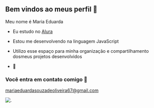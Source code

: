 ## Bem vindos ao meus perfil 👋

Meu nome é Maria Eduarda

- Eu estudo no [Alura](https://cursos.alura.com.br)
- Estou me desenvolvendo na linguagem JavaScript
- Utilizo esse espaço para minha organização e compartilhamento dosmeus projetos desenvolvidos

- 🥰
### Você entra em contato comigo 💌

mariaeduardasouzadeoliveira67@gmail.com

![.](https://media1.tenor.com/m/CWZq174Y30MAAAAd/bangtan-aesthetic.gif)

